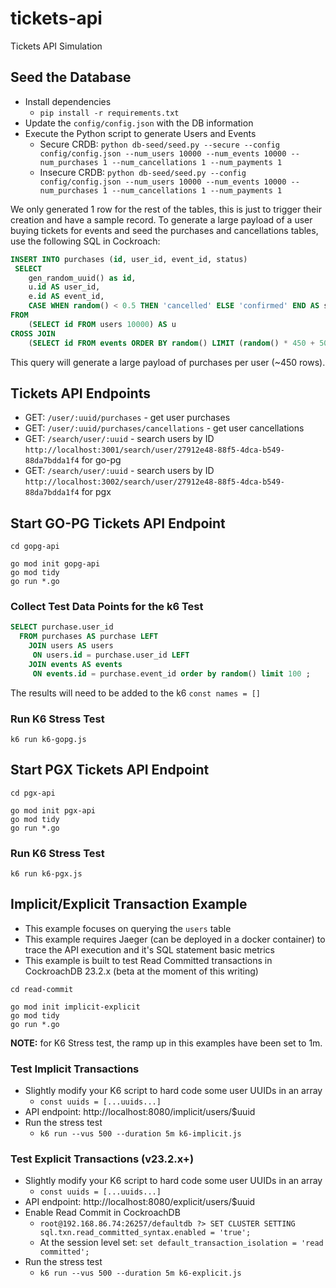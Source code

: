 # tickets-api
Tickets API Simulation

## Seed the Database

* Install dependencies
  * `pip install -r requirements.txt`
* Update the `config/config.json` with the DB information
* Execute the Python script to generate Users and Events
  * Secure CRDB: `python db-seed/seed.py --secure --config config/config.json --num_users 10000 --num_events 10000 --num_purchases 1 --num_cancellations 1 --num_payments 1`
  * Insecure CRDB: `python db-seed/seed.py --config config/config.json --num_users 10000 --num_events 10000 --num_purchases 1 --num_cancellations 1 --num_payments 1`

We only generated 1 row for the rest of the tables, this is just to trigger their creation and have a sample record. To generate a large payload of a user buying tickets for events and seed the purchases and cancellations tables, use the following SQL in Cockroach:

```sql
INSERT INTO purchases (id, user_id, event_id, status)
 SELECT 
 	gen_random_uuid() as id,
    u.id AS user_id,
    e.id AS event_id,
    CASE WHEN random() < 0.5 THEN 'cancelled' ELSE 'confirmed' END AS status
FROM 
    (SELECT id FROM users 10000) AS u
CROSS JOIN 
    (SELECT id FROM events ORDER BY random() LIMIT (random() * 450 + 50)::int) AS e;
```

This query will generate a large payload of purchases per user (~450 rows). 

## Tickets API Endpoints

* GET: `/user/:uuid/purchases` - get user purchases
* GET: `/user/:uuid/purchases/cancellations` - get user cancellations
* GET: `/search/user/:uuid` - search users by ID `http://localhost:3001/search/user/27912e48-88f5-4dca-b549-88da7bdda1f4` for go-pg
* GET: `/search/user/:uuid` - search users by ID `http://localhost:3002/search/user/27912e48-88f5-4dca-b549-88da7bdda1f4` for pgx

## Start GO-PG Tickets API Endpoint

```shell
cd gopg-api

go mod init gopg-api
go mod tidy
go run *.go
```

### Collect Test Data Points for the k6 Test

```sql
SELECT purchase.user_id
  FROM purchases AS purchase LEFT
    JOIN users AS users
     ON users.id = purchase.user_id LEFT
    JOIN events AS events
     ON events.id = purchase.event_id order by random() limit 100 ;
```

The results will need to be added to the k6 `const names = []`

### Run K6 Stress Test

```
k6 run k6-gopg.js
```

## Start PGX Tickets API Endpoint

```shell
cd pgx-api

go mod init pgx-api
go mod tidy
go run *.go
```
### Run K6 Stress Test

```shell
k6 run k6-pgx.js
```

## Implicit/Explicit Transaction Example

* This example focuses on querying the `users` table
* This example requires Jaeger (can be deployed in a docker container) to trace the API execution and it's SQL statement basic metrics
* This example is built to test Read Committed transactions in CockroachDB 23.2.x (beta at the moment of this writing)

```shell
cd read-commit

go mod init implicit-explicit
go mod tidy
go run *.go
```

**NOTE:** for K6 Stress test, the ramp up in this examples have been set to 1m.

### Test Implicit Transactions

* Slightly modify your K6 script to hard code some user UUIDs in an array
  * `const uuids = [...uuids...]`
* API endpoint: http://localhost:8080/implicit/users/$uuid
* Run the stress test
  * `k6 run --vus 500 --duration 5m k6-implicit.js`
  
### Test Explicit Transactions (v23.2.x+)

* Slightly modify your K6 script to hard code some user UUIDs in an array
  * `const uuids = [...uuids...]`
* API endpoint: http://localhost:8080/explicit/users/$uuid
* Enable Read Commit in CockroachDB
  * `root@192.168.86.74:26257/defaultdb ?> SET CLUSTER SETTING sql.txn.read_committed_syntax.enabled = 'true'; `
  * At the session level set: `set default_transaction_isolation = 'read committed';`
* Run the stress test
  * `k6 run --vus 500 --duration 5m k6-explicit.js`

